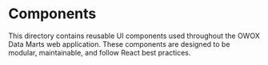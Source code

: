 # Components

This directory contains reusable UI components used throughout the OWOX Data Marts web application. These components are designed to be modular, maintainable, and follow React best practices.
